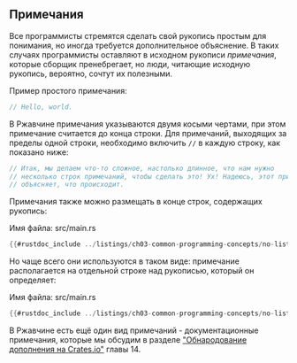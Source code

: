 ## Примечания

Все программисты стремятся сделать свой рукопись простым для понимания, но иногда требуется дополнительное объяснение. В таких случаях программисты оставляют в исходном рукописи *примечания*, которые сборщик пренебрегает, но люди, читающие исходную рукопись, вероятно, сочтут их полезными.

Пример простого примечания:

```rust
// Hello, world.
```

В Ржавчине примечания указываются двумя косыми чертами, при этом примечание считается до конца строки. Для примечаний, выходящих за пределы одной строки, необходимо включить `//` в каждую строку, как показано ниже:

```rust
// Итак, мы делаем что-то сложное, настолько длинное, что нам нужно
// несколько строк примечаний, чтобы сделать это! Ух! Надеюсь, этот примечание
// объясняет, что происходит.
```

Примечания также можно размещать в конце строк, содержащих рукопись:

<span class="filename">Имя файла: src/main.rs</span>

```rust
{{#rustdoc_include ../listings/ch03-common-programming-concepts/no-listing-24-comments-end-of-line/src/main.rs}}
```

Но чаще всего они используются в таком виде: примечание располагается на отдельной строке над рукописью, который он определяет:

<span class="filename">Имя файла: src/main.rs</span>

```rust
{{#rustdoc_include ../listings/ch03-common-programming-concepts/no-listing-25-comments-above-line/src/main.rs}}
```

В Ржавчине есть ещё один вид примечаний - документационные примечания, которые мы обсудим в разделе ["Обнародование дополнения на Crates.io"] главы 14.


["Обнародование дополнения на Crates.io"]: ch14-02-publishing-to-crates-io.html